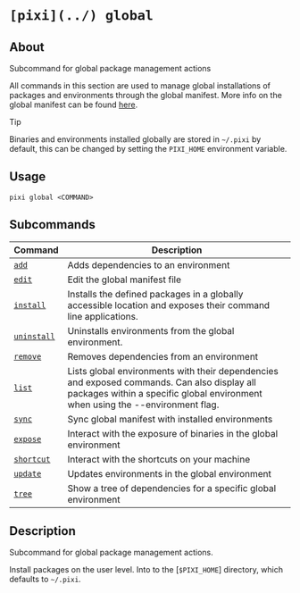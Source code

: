 # `[pixi](../) global`

## About

Subcommand for global package management actions

All commands in this section are used to manage global installations of packages and environments through the global manifest. More info on the global manifest can be found [here](../../../../global_tools/introduction/).

Tip

Binaries and environments installed globally are stored in `~/.pixi` by default, this can be changed by setting the `PIXI_HOME` environment variable.

## Usage

```text
pixi global <COMMAND>

```

## Subcommands

| Command                   | Description                                                                                                                                                                   |
| ------------------------- | ----------------------------------------------------------------------------------------------------------------------------------------------------------------------------- |
| [`add`](add/)             | Adds dependencies to an environment                                                                                                                                           |
| [`edit`](edit/)           | Edit the global manifest file                                                                                                                                                 |
| [`install`](install/)     | Installs the defined packages in a globally accessible location and exposes their command line applications.                                                                  |
| [`uninstall`](uninstall/) | Uninstalls environments from the global environment.                                                                                                                          |
| [`remove`](remove/)       | Removes dependencies from an environment                                                                                                                                      |
| [`list`](list/)           | Lists global environments with their dependencies and exposed commands. Can also display all packages within a specific global environment when using the --environment flag. |
| [`sync`](sync/)           | Sync global manifest with installed environments                                                                                                                              |
| [`expose`](expose/)       | Interact with the exposure of binaries in the global environment                                                                                                              |
| [`shortcut`](shortcut/)   | Interact with the shortcuts on your machine                                                                                                                                   |
| [`update`](update/)       | Updates environments in the global environment                                                                                                                                |
| [`tree`](tree/)           | Show a tree of dependencies for a specific global environment                                                                                                                 |

## Description

Subcommand for global package management actions.

Install packages on the user level. Into to the \[`$PIXI_HOME`\] directory, which defaults to `~/.pixi`.
